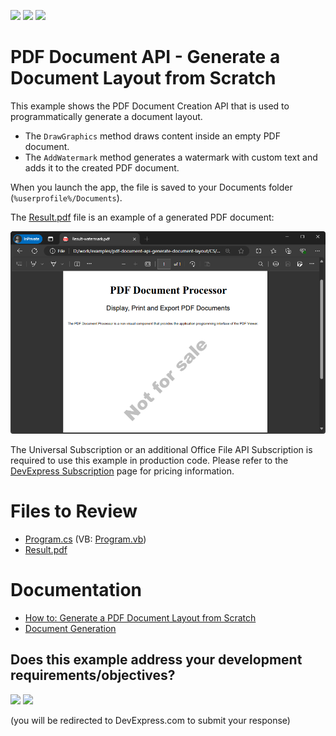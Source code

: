 <!-- default badges list -->
[![](https://img.shields.io/badge/Open_in_DevExpress_Support_Center-FF7200?style=flat-square&logo=DevExpress&logoColor=white)](https://supportcenter.devexpress.com/ticket/details/T244516)
[![](https://img.shields.io/badge/📖_How_to_use_DevExpress_Examples-e9f6fc?style=flat-square)](https://docs.devexpress.com/GeneralInformation/403183)
[![](https://img.shields.io/badge/💬_Leave_Feedback-feecdd?style=flat-square)](#does-this-example-address-your-development-requirementsobjectives)
<!-- default badges end -->
<!-- default file list -->

# PDF Document API - Generate a Document Layout from Scratch

This example shows the PDF Document Creation API that is used to programmatically generate a document layout.

- The `DrawGraphics` method draws content inside an empty PDF document.
- The `AddWatermark` method generates a watermark with custom text and adds it to the created PDF document.

When you launch the app, the file is saved to your Documents folder (`%userprofile%/Documents`). 

The [Result.pdf](Result.pdf) file is an example of a generated PDF document:

![](pdf-processor-result.png)

The Universal Subscription or an additional Office File API Subscription is required to use this example in production code. Please refer to the [DevExpress Subscription](https://www.devexpress.com/Subscriptions/) page for pricing information.

# Files to Review

* [Program.cs](./CS/DocumentCreationAPI/Program.cs) (VB: [Program.vb](./VB/DocumentCreationAPI/Program.vb))
* [Result.pdf](Result.pdf)
<!-- default file list end -->

# Documentation

- [How to: Generate a PDF Document Layout from Scratch](https://docs.devexpress.com/OfficeFileAPI/114824/pdf-document-api/examples/pdf-graphics-and-additional-content/how-to-generate-a-document-layout-from-scratch)
- [Document Generation](https://docs.devexpress.com/OfficeFileAPI/118794/pdf-document-api/document-generation)

<!-- feedback -->
## Does this example address your development requirements/objectives?

[<img src="https://www.devexpress.com/support/examples/i/yes-button.svg"/>](https://www.devexpress.com/support/examples/survey.xml?utm_source=github&utm_campaign=pdf-document-api-generate-document-layout&~~~was_helpful=yes) [<img src="https://www.devexpress.com/support/examples/i/no-button.svg"/>](https://www.devexpress.com/support/examples/survey.xml?utm_source=github&utm_campaign=pdf-document-api-generate-document-layout&~~~was_helpful=no)

(you will be redirected to DevExpress.com to submit your response)
<!-- feedback end -->
